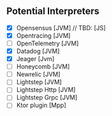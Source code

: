 ## Potential Interpreters

- [X] Opensensus [JVM] // TBD: [JS]
- [X] Opentracing [JVM]
- [ ] OpenTelemetry [JVM]
- [X] Datadog [JVM]
- [X] Jeager [Jvm]
- [ ] Honeycomb [JVM]
- [ ] Newrelic [JVM]
- [ ] Lightstep [JVM]
- [ ] Lightstep Http [JVM]
- [ ] Lightstep Grpc [JVM]
- [ ] Ktor plugin [Mpp]
